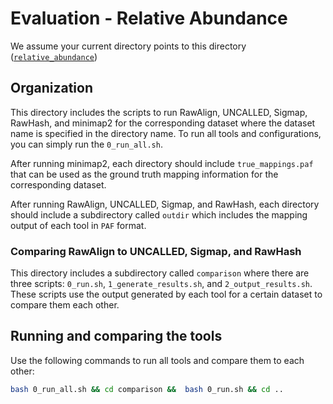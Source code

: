# Evaluation - Relative Abundance

We assume your current directory points to this directory ([`relative_abundance`](./))

## Organization

This directory includes the scripts to run RawAlign, UNCALLED, Sigmap, RawHash, and minimap2 for the corresponding dataset where the dataset name is specified in the directory name. To run all tools and configurations, you can simply run the `0_run_all.sh`.

After running minimap2, each directory should include `true_mappings.paf` that can be used as the ground truth mapping information for the corresponding dataset.

After running RawAlign, UNCALLED, Sigmap, and RawHash, each directory should include a subdirectory called `outdir` which includes the mapping output of each tool in `PAF` format.

### Comparing RawAlign to UNCALLED, Sigmap, and RawHash

This directory includes a subdirectory called `comparison` where there are three scripts: `0_run.sh`, `1_generate_results.sh`, and `2_output_results.sh`. These scripts use the output generated by each tool for a certain dataset to compare them each other.

## Running and comparing the tools
Use the following commands to run all tools and compare them to each other:

```bash
bash 0_run_all.sh && cd comparison &&  bash 0_run.sh && cd ..
```
